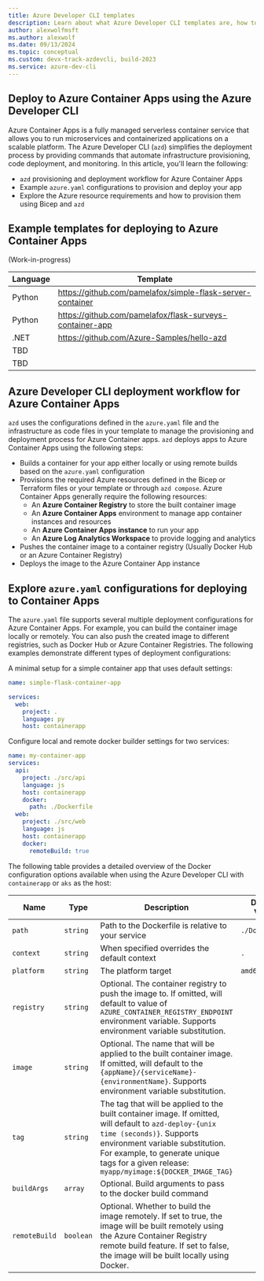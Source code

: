 ```yaml
---
title: Azure Developer CLI templates
description: Learn about what Azure Developer CLI templates are, how to work with them, and how to get started using them with your apps.
author: alexwolfmsft
ms.author: alexwolf
ms.date: 09/13/2024
ms.topic: conceptual
ms.custom: devx-track-azdevcli, build-2023
ms.service: azure-dev-cli
---
```


## Deploy to Azure Container Apps using the Azure Developer CLI

Azure Container Apps is a fully managed serverless container service that allows you to run microservices and containerized applications on a scalable platform. The Azure Developer CLI (`azd`) simplifies the deployment process by providing commands that automate infrastructure provisioning, code deployment, and monitoring. In this article, you'll learn the following:

- `azd` provisioning and deployment workflow for Azure Container Apps
- Example `azure.yaml` configurations to provision and deploy your app
- Explore the Azure resource requirements and how to provision them using Bicep and `azd`

## Example templates for deploying to Azure Container Apps

(Work-in-progress)

|Language  |Template  |
|---------|---------|
|Python     |    https://github.com/pamelafox/simple-flask-server-container     |
|Python     |  https://github.com/pamelafox/flask-surveys-container-app       |
|.NET     |  https://github.com/Azure-Samples/hello-azd       |
|TBD     |         |
|TBD     |         |

## Azure Developer CLI deployment workflow for Azure Container Apps

`azd` uses the configurations defined in the `azure.yaml` file and the infrastructure as code files in your template to manage the provisioning and deployment process for Azure Container apps. `azd` deploys apps to Azure Container Apps using the following steps:

- Builds a container for your app either locally or using remote builds based on the `azure.yaml` configuration
- Provisions the required Azure resources defined in the Bicep or Terraform files or your template or through `azd compose`. Azure Container Apps generally require the following resources:
  - An **Azure Container Registry** to store the built container image
  - An **Azure Container Apps** environment to manage app container instances and resources
  - An **Azure Container Apps instance** to run your app
  - An **Azure Log Analytics Workspace** to provide logging and analytics
- Pushes the container image to a container registry (Usually Docker Hub or an Azure Container Registry)
- Deploys the image to the Azure Container App instance

## Explore `azure.yaml` configurations for deploying to Container Apps

The `azure.yaml` file supports several multiple deployment configurations for Azure Container Apps. For example, you can build the container image locally or remotely. You can also push the created image to different registries, such as Docker Hub or Azure Container Registries. The following examples demonstrate different types of deployment configurations:

A minimal setup for a simple container app that uses default settings:

```yml
name: simple-flask-container-app

services:
  web:
    project: .
    language: py
    host: containerapp
```

Configure local and remote docker builder settings for two services:

```yaml
name: my-container-app
services:
  api:
    project: ./src/api
    language: js
    host: containerapp
    docker:
      path: ./Dockerfile
  web:
    project: ./src/web
    language: js
    host: containerapp
    docker:
      remoteBuild: true
```

The following table provides a detailed overview of the Docker configuration options available when using the Azure Developer CLI with `containerapp` or `aks` as the host:

| Name          | Type      | Description                                                                                                      | Default Value                           |
|---------------|-----------|------------------------------------------------------------------------------------------------------------------|-----------------------------------------|
| `path`        | `string`  | Path to the Dockerfile is relative to your service                                                                | `./Dockerfile`                          |
| `context`     | `string`  | When specified overrides the default context                                                                      | `.`                                     |
| `platform`    | `string`  | The platform target                                                                                               | `amd64`                                 |
| `registry`    | `string`  | Optional. The container registry to push the image to. If omitted, will default to value of `AZURE_CONTAINER_REGISTRY_ENDPOINT` environment variable. Supports environment variable substitution. |                                         |
| `image`       | `string`  | Optional. The name that will be applied to the built container image. If omitted, will default to the `{appName}/{serviceName}-{environmentName}`. Supports environment variable substitution. |                                         |
| `tag`         | `string`  | The tag that will be applied to the built container image. If omitted, will default to `azd-deploy-{unix time (seconds)}`. Supports environment variable substitution. For example, to generate unique tags for a given release: `myapp/myimage:${DOCKER_IMAGE_TAG}` |                                         |
| `buildArgs`   | `array`   | Optional. Build arguments to pass to the docker build command                                                     |                                         |
| `remoteBuild` | `boolean` | Optional. Whether to build the image remotely. If set to true, the image will be built remotely using the Azure Container Registry remote build feature. If set to false, the image will be built locally using Docker. |                                         |




